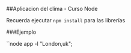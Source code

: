 ##Aplicacion del clima - Curso Node

Recuerda ejecutar ``npm install`` para las librerías


###Ejemplo

``node app -l "London,uk";